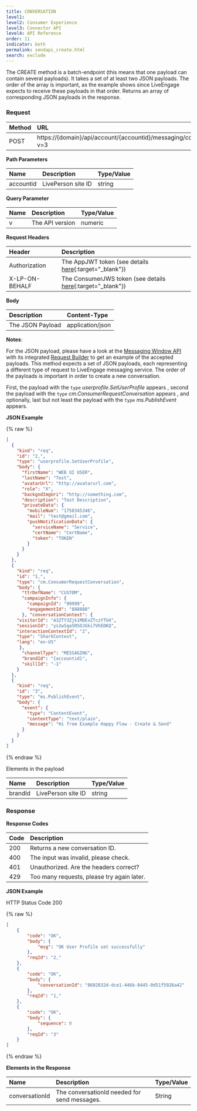 ```yaml
---
title: CONVERSATION
level1:
level2: Consumer Experience
level3: Connector API
level4: API Reference
order: 11
indicator: both
permalink: sendapi_create.html
search: exclude
---
```


The CREATE method is a batch-endpoint (this means that one payload can contain several payloads). It takes a set of at least two JSON payloads. The order of the array is important, as the example shows since LiveEngage expects to receive these payloads in that order. Returns an array of corresponding JSON payloads in the response.

### Request

| Method | URL  |
| :--- | :--- |
| POST | https://{domain}/api/account/{accountid}/messaging/consumer/conversation?v=3 |

**Path Parameters**

| Name  | Description | Type/Value |
| :--- | :--- | :--- |
| accountid | LivePerson site ID | string |

**Query Parameter**

| Name  | Description | Type/Value |
| :--- | :--- | :--- |
| v | The API version | numeric |  

**Request Headers**

| Header | Description |
| :--- | :--- |
| Authorization | The AppJWT token (see details [here](Create_AppJWT.html){:target="_blank"}) |
| X-LP-ON-BEHALF | The ConsumerJWS token (see details [here](Create_ConsumerJWS.html){:target="_blank"}) |

**Body**

| Description | Content-Type |
| :--- | :--- |
| The JSON Payload | application/json |

**Notes**:

For the JSON payload, please have a look at the [Messaging Window API](https://developers.liveperson.com/consumer-int-overview.html) with its integrated [Request Builder](https://developers.liveperson.com/consumer-int-msg-reqs.html) to get an example of the accepted payloads. This method expects a set of JSON payloads, each representing a different type of request to LiveEngage messaging service. The order of the payloads is important in order to create a new conversation.

First, the payload with the `type` _userprofile.SetUserProfile_ appears , second the payload with the `type` _cm.ConsumerRequestConversation_ appears , and optionally, last but not least the payload with the `type` _ms.PublishEvent_ appears.

**JSON Example**

{% raw %}
```json
[
  {
    "kind": "req",
    "id": "2,",
    "type": "userprofile.SetUserProfile",
    "body": {
      "firstName": "WEB UI USER",
      "lastName": "Test",
      "avatarUrl": "http://avatarurl.com",
      "role": "X",
      "backgndImgUri": "http://something.com",
      "description": "Test Description",
      "privateData": {
        "mobileNum": "1750345346",
        "mail": "test@gmail.com",
        "pushNotificationData": {
          "serviceName": "Service",
          "certName": "CertName",
          "token": "TOKEN"
        }
      }
    }
  },
  {
    "kind": "req",
    "id": "1,",
    "type": "cm.ConsumerRequestConversation",
    "body": {
      "ttrDefName": "CUSTOM",
      "campaignInfo": {
        "campaignId": "99999",
        "engagementId": "888888"
      }, "conversationContext": {
    "visitorId": "A3ZTY3Zjk1MDExZTczYTU4",
    "sessionId": "ys2wSqaSRSOJGki7VhEDKQ",
    "interactionContextId": "2",
    "type": "SharkContext",
    "lang": "en-US"
     },
      "channelType": "MESSAGING",
      "brandId": "{accountid}",
      "skillId": "-1"
    }
  },
  {
    "kind": "req",
    "id": "3",
    "type": "ms.PublishEvent",
    "body": {
      "event": {
        "type": "ContentEvent",
        "contentType": "text/plain",
        "message": "Hi from Example Happy Flow - Create & Send"
      }
    }
  }
]
```
{% endraw %}

Elements in the payload

| Name  | Description | Type/Value |
| :--- | :--- | :--- |
| brandId | LivePerson site ID | string |

### Response

**Response Codes**

| Code | Description |
| :--- | :--- |
| 200 | Returns a new conversation ID. |
| 400 | The input was invalid, please check. |
| 401 | Unauthorized. Are the headers correct? |
| 429 | Too many requests, please try again later. |

**JSON Example**

HTTP Status Code 200

{% raw %}
```json
[
    {
        "code": "OK",
        "body": {
            "msg": "OK User Profile set successfully"
        },
        "reqId": "2,"
    },
    {
        "code": "OK",
        "body": {
            "conversationId": "8602832d-dce1-446b-8445-0d51f5926a42"
        },
        "reqId": "1,"
    },
    {
        "code": "OK",
        "body": {
            "sequence": 0
        },
        "reqId": "3"
    }
]
```
{% endraw %}

**Elements in the Response**

| Name  | Description | Type/Value |
| :--- | :--- | :--- |
| conversationId | The conversationId needed for send messages.  | String |
